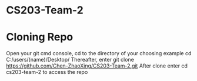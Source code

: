 # CS203-Team-2

# Cloning Repo
Open your git cmd console, cd to the directory of your choosing example cd C:/users/(name)/Desktop/
Thereafter, enter git clone https://github.com/Chen-ZhaoXing/CS203-Team-2.git
After clone enter cd cs203-team-2 to access the repo
